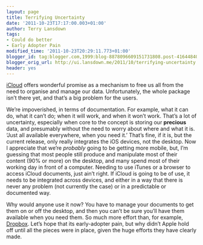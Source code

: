 ```yaml
---
layout: page
title: Terrifying Uncertainty
date: '2011-10-23T17:17:00.003+01:00'
author: Terry Lansdown
tags:
- Could do better
- Early Adopter Pain
modified_time: '2011-10-23T20:29:11.773+01:00'
blogger_id: tag:blogger.com,1999:blog-8878096609151731808.post-4164484023182997333
blogger_orig_url: http://ui.lansdown.me/2011/10/terrifying-uncertainty.html
header: yes
---
```


<a href="http://www.icloud.com/">iCloud</a> offers wonderful promise as a mechanism to free us all from the need to organise and manage our data. Unfortunately, the whole package isn&#8217;t there yet, and that&#8217;s a big problem for the users.  <p>We&#8217;re impoverished, in terms of documentation. For example, what it can do, what it can&#8217;t do; when it will work, and when it won&#8217;t work. That&#8217;s a lot of uncertainty, especially when core to the concept is storing our <strong>precious</strong> data, and presumably without the need to worry about where and what it is. &#8216;Just all available everywhere, when you need it.&#8217; That&#8217;s fine, if it is, but the current release, only really integrates the iOS devices, not the desktop. Now I appreciate that we&#8217;re <em>probably</em> going to be getting more mobile, but, I&#8217;m guessing that most people still produce and manipulate most of their content (90% or more) on the desktop, and many spend most of their working day in front of a computer. Needing to use iTunes or a browser to access iCloud documents, just ain&#8217;t right. If iCloud is going to be of use, it needs to be integrated across devices, and either in a way that there is never any problem (not currently the case) or in a predictable or documented way.</p> <p>Why would anyone use it now? You have to manage your documents to get them on or off the desktop, and then you can&#8217;t be sure you&#8217;ll have them available when you need them. So much more effort than, for example, <a href="http://www.dropbox.com">Dropbox</a>. Let&#8217;s hope that its early-adopter pain, but why didn&#8217;t Apple hold off until all the pieces were in place, given the huge efforts they have clearly made.</p>